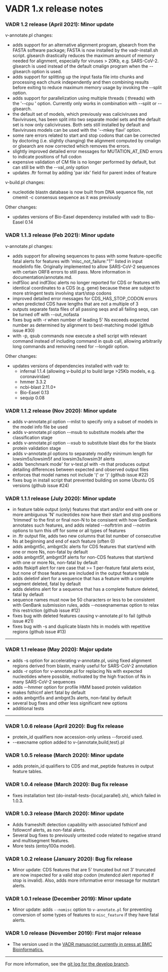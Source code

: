 # VADR 1.x release notes 

### VADR 1.2 release (April 2021): Minor update

  v-annotate.pl changes:
  * adds support for an alternative alignment program, glsearch from
    the FASTA software package; FASTA is now installed by the
    vadr-install.sh script. glsearch drastically reduces the maximum
    amount of memory needed for alignment, especially for viruses >
    20Kb, e.g. SARS-CoV-2. glsearch is used instead of the default
    cmalign program when the --glsearch option is used.
  * adds support for splitting up the input fasta file into chunks and
    processing each chunk independently and then combining results
    before exiting to reduce maximum memory usage by invoking the
    --split option.
  * adds support for parallelization using multiple threads (<n>
    threads) with the '--cpu <n>' option. Currently only works in
    combination with --split or --glsearch.
  * the default set of models, which previously was caliciviruses and
    flaviviruses, has been split into two separate model sets and the
    default set is now only caliciviruses. Both sets still installed
    by default and flaviviruses models can be used with the '--mkey
    flavi' option.
  * some rare errors related to start and stop codons that can be
    corrected by doctoring (i.e. slightly changing) the alignment
    computed by cmalign or glsearch are now corrected which removes
    the errors.  
  * slightly improved detailed error messages for MUTATION_AT_END
    errors to indicate positions of full codon
  * expensive validation of CM file is no longer performed by default,
    but can still be with the --val_only option
  * updates .ftr format by adding 'par idx' field for parent index of
    feature

  v-build.pl changes:
  * nucleotide blastn database is now built from DNA sequence file,
    not cmemit -c consensus sequence as it was previously

  Other changes:
  * updates versions of Bio-Easel dependency installed with vadr to
    Bio-Easel 0.14

### VADR 1.1.3 release (Feb 2021): Minor update

  v-annotate.pl changes:
  * adds support for allowing sequences to pass with some
    feature-specific fatal alerts for features with
    'misc_not_failure:"1"' listed in input modelinfo file.
    Originally implemented to allow SARS-CoV-2 sequences with certain
    ORF8 errors to still pass. More information in
    documentation/annotate.md.
  * indf5loc and indf3loc alerts no longer reported for CDS or
    features with identical coordinates to a CDS (e.g. gene) because
    these are subject to more stringent tests involving start/stop
    codons 
  * improved detailed error messages for CDS_HAS_STOP_CODON errors
    when predicted CDS have lengths that are not a multiple of 3
  * outputs separate fasta files of all passing seqs and all failing
    seqs, can be turned off with --out_nofasta
  * fixes bug with -r when number of leading 5' Ns exceeds expected
    number as determined by alignment to best-matching model 
    (github issue #30)
  * with -p, qsub commands now execute a shell script with relevant
    command instead of including command in qsub call, allowing
    arbitrarily long commands and removing need for --longdir option.

  Other changes:
  * updates versions of dependencies installed with vadr to:
    - infernal 1.1.4 (allowing v-build.pl to build large >25Kb models,
      e.g. coronaviridae)
    - hmmer 3.3.2
    - ncbi-blast 2.11.0+
    - Bio-Easel 0.13
    - sequip 0.08

### VADR 1.1.2 release (Nov 2020): Minor update

  * adds v-annotate.pl option --mlist to specify only a subset of
    models in the model info file be used
  * adds v-annotate.pl option --msub to substitute models after the
    classification stage
  * adds v-annotate.pl option --xsub to substitute blast dbs for the
    blastx protein validation stage
  * adds v-annotate.pl options to separately modify minimum length for
    lowsim5s/lowsim5f and lowsim3s/lowsim3f alerts 
  * adds 'benchmark mode' for v-test.pl with -m that produces output
    detailing differences between expected and observed output files
  * enforces that model names not include '(' or ')' (github issue
    #22)
  * fixes bug in install script that prevented building on some Ubuntu
    OS versions (github issue #24)

### VADR 1.1.1 release (July 2020): Minor update

  * in feature table output (only) features that start and/or end with
    one or more ambiguous 'N' nucleotides now have their start and
    stop positions 'trimmed' to the first or final non-N to be
    consisent with how GenBank annotates such features, and adds
    related --noftrtrim and --notrim options to turn this off for some
    or all types of features
  * in .ftr output file, adds two new columns that list number of
    consecutive Ns at beginning and end of each feature (often 0)
  * adds ambgnt5c, ambgnt3c alerts for CDS features that start/end
    with one or more Ns, non-fatal by default
  * adds ambgnt5f, ambgnt3f alerts for non-CDS features that start/end
    with one or more Ns, non-fatal by default
  * adds ftskipfl alert for rare case that >= 1 per-feature fatal
    alerts exist, but none of those features are included in the
    output feature table
  * adds deletinf alert for a sequence that has a feature with a
    complete segment deleted, fatal by default
  * adds deletins alert for a sequence that has a complete feature
    deleted, fatal by default
  * sequence names must now be 50 characters or less to be consistent
    with GenBank submission rules, adds --noseqnamemax option to relax
    this restriction (github issue #12)
  * fixes bug with deleted features causing v-annotate.pl to fail
    (github issue #21) 
  * fixes bug with -s and duplicate blastn hits in models with
    repetitive regions (github issue #13)

---

### VADR 1.1 release (May 2020): Major update
  * adds -s option for accelerating v-annotate.pl, using fixed
    alignment regions derived from blastn, mainly useful for
    SARS-CoV-2 annotation
  * adds -r option for v-annotate.pl for replacing Ns with expected
    nucleotides where possible, motivated by the high fraction of Ns
    in many SARS-CoV-2 sequences
  * adds --hmmer option for profile HMM based protein validation
  * makes fsthicnf alert fatal by default
  * adds ambgnt5s and ambgnt3s alerts, non-fatal by default
  * several bug fixes and other less significant new options
  * additional tests 

---

### VADR 1.0.6 release (April 2020): Bug fix release
* protein_id qualifiers now accession-only unless --forceid used.
* --execname option added to v-{annotate,build,test}.pl

### VADR 1.0.5 release (March 2020): Minor update
* adds protein_id qualifiers to CDS and mat_peptide
  features in output feature tables.

### VADR 1.0.4 release (March 2020): Bug fix release
* fixes installation test (do-install-tests-{local,parallel}.sh),
  which failed in 1.0.3.

### VADR 1.0.3 release (March 2020): Minor update
* Adds frameshift detection capability with associated fsthicnf and
  fstlowcnf alerts, as non-fatal alerts.
* Several bug fixes to previously untested code related to negative
  strand and multisegment features.
* More tests (entoy100a model).

### VADR 1.0.2 release (January 2020): Bug fix release
* Minor update: CDS features that are 5' truncated but not 3'
  truncated are now inspected for a valid stop codon (mutendcd alert
  reported if stop is invalid). Also, adds more informative error
  message for mutstart alerts.

### VADR 1.0.1 release (December 2019): Minor update
* Minor update: adds `--nomisc` option to `v-annotate.pl` for
  preventing conversion of some types of features to `misc_feature` if
  they have fatal alerts. 

### VADR 1.0 release (November 2019): First major release
* The version used in the [VADR manuscript currently in press at BMC
  Bioinformatics.](https://www.biorxiv.org/content/10.1101/852657v2)

---

For more information, see the [git log for the develop
branch](https://github.com/ncbi/vadr/commits/develop).

